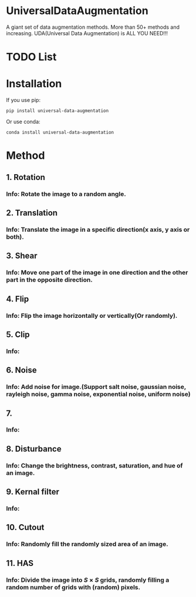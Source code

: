 # UniversalDataAugmentation
A giant set of data augmentation methods. More than 50+ methods and increasing. UDA(Universal Data Augmentation) is ALL YOU NEED!!!
# TODO List

# Installation
If you use pip:
```
pip install universal-data-augmentation
```
Or use conda:
```
conda install universal-data-augmentation
```
# Method
## 1. Rotation
### Info: Rotate the image to a random angle.
## 2. Translation
### Info: Translate the image in a specific direction(x axis, y axis or both).
## 3. Shear
### Info: Move one part of the image in one direction and the other part in the opposite direction.
## 4. Flip
### Info: Flip the image horizontally or vertically(Or randomly).
## 5. Clip
### Info: 
## 6. Noise
### Info: Add noise for image.(Support salt noise, gaussian noise, rayleigh noise, gamma noise, exponential noise, uniform noise)
## 7. 
### Info: 
## 8. Disturbance
### Info: Change the brightness, contrast, saturation, and hue of an image.
## 9. Kernal filter
### Info: 
## 10. Cutout
### Info: Randomly fill the randomly sized area of an image.
## 11. HAS
### Info: Divide the image into $S×S$ grids, randomly filling a random number of grids with (random) pixels.

